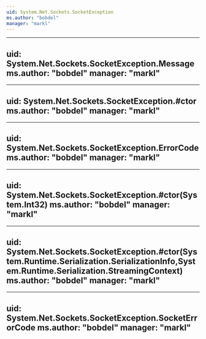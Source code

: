 ```yaml
---
uid: System.Net.Sockets.SocketException
ms.author: "bobdel"
manager: "markl"
---
```


---
uid: System.Net.Sockets.SocketException.Message
ms.author: "bobdel"
manager: "markl"
---

---
uid: System.Net.Sockets.SocketException.#ctor
ms.author: "bobdel"
manager: "markl"
---

---
uid: System.Net.Sockets.SocketException.ErrorCode
ms.author: "bobdel"
manager: "markl"
---

---
uid: System.Net.Sockets.SocketException.#ctor(System.Int32)
ms.author: "bobdel"
manager: "markl"
---

---
uid: System.Net.Sockets.SocketException.#ctor(System.Runtime.Serialization.SerializationInfo,System.Runtime.Serialization.StreamingContext)
ms.author: "bobdel"
manager: "markl"
---

---
uid: System.Net.Sockets.SocketException.SocketErrorCode
ms.author: "bobdel"
manager: "markl"
---
